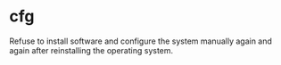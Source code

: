 # cfg
Refuse to install software and configure the system manually again and again after reinstalling the operating system.

